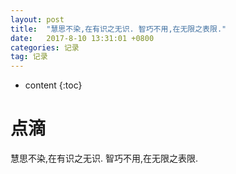 ```yaml
---
layout: post
title:  "慧思不染,在有识之无识. 智巧不用,在无限之表限."
date:   2017-8-10 13:31:01 +0800
categories: 记录
tag: 记录
---
```


* content
{:toc}

点滴
================
慧思不染,在有识之无识. 智巧不用,在无限之表限.
